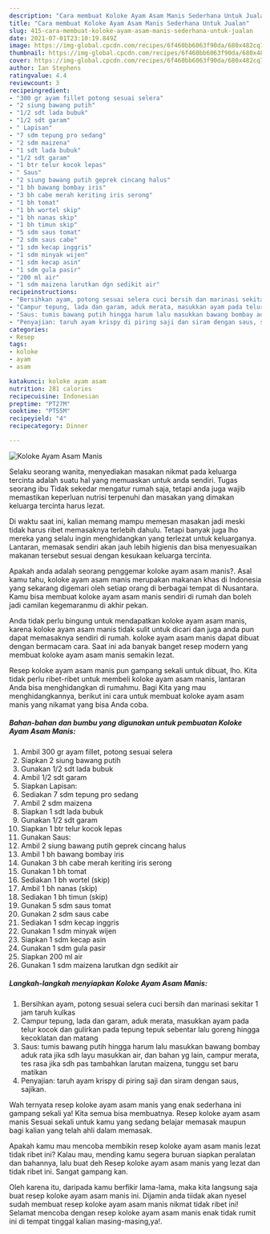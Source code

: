 ```yaml
---
description: "Cara membuat Koloke Ayam Asam Manis Sederhana Untuk Jualan"
title: "Cara membuat Koloke Ayam Asam Manis Sederhana Untuk Jualan"
slug: 415-cara-membuat-koloke-ayam-asam-manis-sederhana-untuk-jualan
date: 2021-07-01T23:10:19.849Z
image: https://img-global.cpcdn.com/recipes/6f460bb6063f90da/680x482cq70/koloke-ayam-asam-manis-foto-resep-utama.jpg
thumbnail: https://img-global.cpcdn.com/recipes/6f460bb6063f90da/680x482cq70/koloke-ayam-asam-manis-foto-resep-utama.jpg
cover: https://img-global.cpcdn.com/recipes/6f460bb6063f90da/680x482cq70/koloke-ayam-asam-manis-foto-resep-utama.jpg
author: Ian Stephens
ratingvalue: 4.4
reviewcount: 3
recipeingredient:
- "300 gr ayam fillet potong sesuai selera"
- "2 siung bawang putih"
- "1/2 sdt lada bubuk"
- "1/2 sdt garam"
- " Lapisan"
- "7 sdm tepung pro sedang"
- "2 sdm maizena"
- "1 sdt lada bubuk"
- "1/2 sdt garam"
- "1 btr telur kocok lepas"
- " Saus"
- "2 siung bawang putih geprek cincang halus"
- "1 bh bawang bombay iris"
- "3 bh cabe merah keriting iris serong"
- "1 bh tomat"
- "1 bh wortel skip"
- "1 bh nanas skip"
- "1 bh timun skip"
- "5 sdm saus tomat"
- "2 sdm saus cabe"
- "1 sdm kecap inggris"
- "1 sdm minyak wijen"
- "1 sdm kecap asin"
- "1 sdm gula pasir"
- "200 ml air"
- "1 sdm maizena larutkan dgn sedikit air"
recipeinstructions:
- "Bersihkan ayam, potong sesuai selera cuci bersih dan marinasi sekitar 1 jam taruh kulkas"
- "Campur tepung, lada dan garam, aduk merata, masukkan ayam pada telur kocok dan gulirkan pada tepung tepuk sebentar lalu goreng hingga kecoklatan dan matang"
- "Saus: tumis bawang putih hingga harum lalu masukkan bawang bombay aduk rata jika sdh layu masukkan air, dan bahan yg lain, campur merata, tes rasa jika sdh pas tambahkan larutan maizena, tunggu set baru matikan"
- "Penyajian: taruh ayam krispy di piring saji dan siram dengan saus, sajikan."
categories:
- Resep
tags:
- koloke
- ayam
- asam

katakunci: koloke ayam asam 
nutrition: 281 calories
recipecuisine: Indonesian
preptime: "PT27M"
cooktime: "PT55M"
recipeyield: "4"
recipecategory: Dinner

---
```



![Koloke Ayam Asam Manis](https://img-global.cpcdn.com/recipes/6f460bb6063f90da/680x482cq70/koloke-ayam-asam-manis-foto-resep-utama.jpg)

Selaku seorang wanita, menyediakan masakan nikmat pada keluarga tercinta adalah suatu hal yang memuaskan untuk anda sendiri. Tugas seorang ibu Tidak sekedar mengatur rumah saja, tetapi anda juga wajib memastikan keperluan nutrisi terpenuhi dan masakan yang dimakan keluarga tercinta harus lezat.

Di waktu  saat ini, kalian memang mampu memesan masakan jadi meski tidak harus ribet memasaknya terlebih dahulu. Tetapi banyak juga lho mereka yang selalu ingin menghidangkan yang terlezat untuk keluarganya. Lantaran, memasak sendiri akan jauh lebih higienis dan bisa menyesuaikan makanan tersebut sesuai dengan kesukaan keluarga tercinta. 



Apakah anda adalah seorang penggemar koloke ayam asam manis?. Asal kamu tahu, koloke ayam asam manis merupakan makanan khas di Indonesia yang sekarang digemari oleh setiap orang di berbagai tempat di Nusantara. Kamu bisa membuat koloke ayam asam manis sendiri di rumah dan boleh jadi camilan kegemaranmu di akhir pekan.

Anda tidak perlu bingung untuk mendapatkan koloke ayam asam manis, karena koloke ayam asam manis tidak sulit untuk dicari dan juga anda pun dapat memasaknya sendiri di rumah. koloke ayam asam manis dapat dibuat dengan bermacam cara. Saat ini ada banyak banget resep modern yang membuat koloke ayam asam manis semakin lezat.

Resep koloke ayam asam manis pun gampang sekali untuk dibuat, lho. Kita tidak perlu ribet-ribet untuk membeli koloke ayam asam manis, lantaran Anda bisa menghidangkan di rumahmu. Bagi Kita yang mau menghidangkannya, berikut ini cara untuk membuat koloke ayam asam manis yang nikamat yang bisa Anda coba.

<!--inarticleads1-->

##### Bahan-bahan dan bumbu yang digunakan untuk pembuatan Koloke Ayam Asam Manis:

1. Ambil 300 gr ayam fillet, potong sesuai selera
1. Siapkan 2 siung bawang putih
1. Gunakan 1/2 sdt lada bubuk
1. Ambil 1/2 sdt garam
1. Siapkan  Lapisan:
1. Sediakan 7 sdm tepung pro sedang
1. Ambil 2 sdm maizena
1. Siapkan 1 sdt lada bubuk
1. Gunakan 1/2 sdt garam
1. Siapkan 1 btr telur kocok lepas
1. Gunakan  Saus:
1. Ambil 2 siung bawang putih geprek cincang halus
1. Ambil 1 bh bawang bombay iris
1. Gunakan 3 bh cabe merah keriting iris serong
1. Gunakan 1 bh tomat
1. Sediakan 1 bh wortel (skip)
1. Ambil 1 bh nanas (skip)
1. Sediakan 1 bh timun (skip)
1. Gunakan 5 sdm saus tomat
1. Gunakan 2 sdm saus cabe
1. Sediakan 1 sdm kecap inggris
1. Gunakan 1 sdm minyak wijen
1. Siapkan 1 sdm kecap asin
1. Gunakan 1 sdm gula pasir
1. Siapkan 200 ml air
1. Gunakan 1 sdm maizena larutkan dgn sedikit air




<!--inarticleads2-->

##### Langkah-langkah menyiapkan Koloke Ayam Asam Manis:

1. Bersihkan ayam, potong sesuai selera cuci bersih dan marinasi sekitar 1 jam taruh kulkas
1. Campur tepung, lada dan garam, aduk merata, masukkan ayam pada telur kocok dan gulirkan pada tepung tepuk sebentar lalu goreng hingga kecoklatan dan matang
1. Saus: tumis bawang putih hingga harum lalu masukkan bawang bombay aduk rata jika sdh layu masukkan air, dan bahan yg lain, campur merata, tes rasa jika sdh pas tambahkan larutan maizena, tunggu set baru matikan
1. Penyajian: taruh ayam krispy di piring saji dan siram dengan saus, sajikan.




Wah ternyata resep koloke ayam asam manis yang enak sederhana ini gampang sekali ya! Kita semua bisa membuatnya. Resep koloke ayam asam manis Sesuai sekali untuk kamu yang sedang belajar memasak maupun bagi kalian yang telah ahli dalam memasak.

Apakah kamu mau mencoba membikin resep koloke ayam asam manis lezat tidak ribet ini? Kalau mau, mending kamu segera buruan siapkan peralatan dan bahannya, lalu buat deh Resep koloke ayam asam manis yang lezat dan tidak ribet ini. Sangat gampang kan. 

Oleh karena itu, daripada kamu berfikir lama-lama, maka kita langsung saja buat resep koloke ayam asam manis ini. Dijamin anda tiidak akan nyesel sudah membuat resep koloke ayam asam manis nikmat tidak ribet ini! Selamat mencoba dengan resep koloke ayam asam manis enak tidak rumit ini di tempat tinggal kalian masing-masing,ya!.

